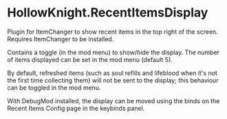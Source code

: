 # HollowKnight.RecentItemsDisplay

Plugin for ItemChanger to show recent items in the top right of the screen. Requires ItemChanger to be installed.

Contains a toggle (in the mod menu) to show/hide the display. The number of items displayed can be set in the mod menu (default 5).

By default, refreshed items (such as soul refills and lifeblood when it's not the first time collecting them) will not be sent to the display; this behaviour can be toggled in the mod menu.

With DebugMod installed, the display can be moved using the binds on the Recent Items Config page in the keybinds panel.
